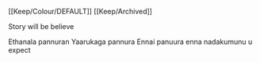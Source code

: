 [[Keep/Colour/DEFAULT]] [[Keep/Archived]] 

Story will be believe


Ethanala pannuran
Yaarukaga pannura
Ennai panuura enna nadakumunu u expect 
